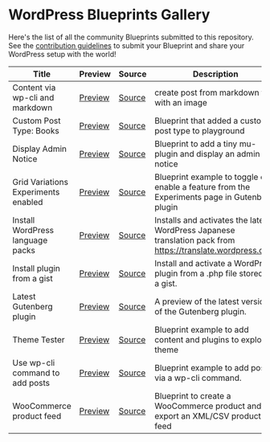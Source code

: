 # WordPress Blueprints Gallery

Here's the list of all the community Blueprints submitted to this repository. See the [contribution guidelines](./README.md#contributing-your-blueprint) to submit your Blueprint and share your WordPress setup with the world!

| Title                               | Preview                                                                                                                                                                   | Source                                                                                                         | Description                                                                                                  |
| -----                               | -------                                                                                                                                                                   | ------                                                                                                         | -----------                                                                                                  |
| Content via wp-cli and markdown     | [Preview](https://playground.wordpress.net/?blueprint-url=https://raw.githubusercontent.com/adamziel/blueprints/trunk/blueprints/wpcli-markdown/blueprint.json)           | [Source](https://github.com/adamziel/blueprints/blob/trunk/blueprints/wpcli-markdown/blueprint.json)           | create post from markdown file with an image                                                                 |
| Custom Post Type: Books             | [Preview](https://playground.wordpress.net/?blueprint-url=https://raw.githubusercontent.com/adamziel/blueprints/trunk/blueprints/custom-post/blueprint.json)              | [Source](https://github.com/adamziel/blueprints/blob/trunk/blueprints/custom-post/blueprint.json)              | Blueprint that added a custom post type to playground                                                        |
| Display Admin Notice                | [Preview](https://playground.wordpress.net/?blueprint-url=https://raw.githubusercontent.com/adamziel/blueprints/trunk/blueprints/admin-notice/blueprint.json)             | [Source](https://github.com/adamziel/blueprints/blob/trunk/blueprints/admin-notice/blueprint.json)             | Blueprint to add a tiny mu-plugin and display an admin notice                                                |
| Grid Variations Experiments enabled | [Preview](https://playground.wordpress.net/?blueprint-url=https://raw.githubusercontent.com/adamziel/blueprints/trunk/blueprints/grid-variations/blueprint.json)          | [Source](https://github.com/adamziel/blueprints/blob/trunk/blueprints/grid-variations/blueprint.json)          | Blueprint example to toggle on enable a feature from the Experiments page in Gutenberg plugin                |
| Install WordPress language packs    | [Preview](https://playground.wordpress.net/?blueprint-url=https://raw.githubusercontent.com/adamziel/blueprints/trunk/blueprints/translations/blueprint.json)             | [Source](https://github.com/adamziel/blueprints/blob/trunk/blueprints/translations/blueprint.json)             | Installs and activates the latest WordPress Japanese translation pack from https://translate.wordpress.org/. |
| Install plugin from a gist          | [Preview](https://playground.wordpress.net/?blueprint-url=https://raw.githubusercontent.com/adamziel/blueprints/trunk/blueprints/install-plugin-from-gist/blueprint.json) | [Source](https://github.com/adamziel/blueprints/blob/trunk/blueprints/install-plugin-from-gist/blueprint.json) | Install and activate a WordPress plugin from a .php file stored in a gist.                                   |
| Latest Gutenberg plugin             | [Preview](https://playground.wordpress.net/?blueprint-url=https://raw.githubusercontent.com/adamziel/blueprints/trunk/blueprints/latest-gutenberg/blueprint.json)         | [Source](https://github.com/adamziel/blueprints/blob/trunk/blueprints/latest-gutenberg/blueprint.json)         | A preview of the latest version of the Gutenberg plugin.                                                     |
| Theme Tester                        | [Preview](https://playground.wordpress.net/?blueprint-url=https://raw.githubusercontent.com/adamziel/blueprints/trunk/blueprints/theme-a11y-test/blueprint.json)          | [Source](https://github.com/adamziel/blueprints/blob/trunk/blueprints/theme-a11y-test/blueprint.json)          | Blueprint example to add content and plugins to explore a theme                                              |
| Use wp-cli command to add posts     | [Preview](https://playground.wordpress.net/?blueprint-url=https://raw.githubusercontent.com/adamziel/blueprints/trunk/blueprints/posts-via-wp-cli/blueprint.json)         | [Source](https://github.com/adamziel/blueprints/blob/trunk/blueprints/posts-via-wp-cli/blueprint.json)         | Blueprint example to add posts via a wp-cli command.                                                         |
| WooCommerce product feed            | [Preview](https://playground.wordpress.net/?blueprint-url=https://raw.githubusercontent.com/adamziel/blueprints/trunk/blueprints/woocommerce-product-feed/blueprint.json) | [Source](https://github.com/adamziel/blueprints/blob/trunk/blueprints/woocommerce-product-feed/blueprint.json) | Blueprint to create a WooCommerce product and export an XML/CSV product feed                                 |

